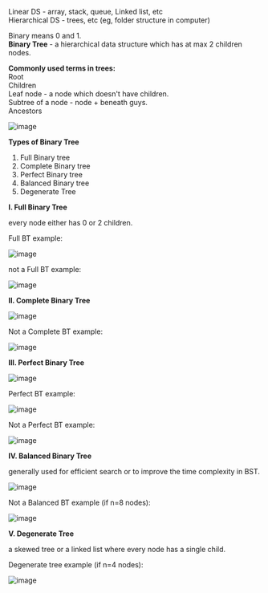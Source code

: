 Linear DS - array, stack, queue, Linked list, etc  
Hierarchical DS - trees, etc (eg, folder structure in computer)  
  
Binary means 0 and 1.  
**Binary Tree** - a hierarchical data structure which has at max 2 children nodes.

**Commonly used terms in trees:**  
Root   
Children  
Leaf node - a node which doesn't have children.  
Subtree of a node - node + beneath guys.  
Ancestors  
  
![image](https://github.com/user-attachments/assets/3f5b2835-6833-4f0e-b4c3-61630411f283)  

**Types of Binary Tree**   
1. Full Binary tree
2. Complete Binary tree
3. Perfect Binary tree
4. Balanced Binary tree
5. Degenerate Tree

**I. Full Binary Tree**  
  
every node either has 0 or 2 children.  
  
Full BT example:  
  
![image](https://github.com/user-attachments/assets/0b741865-a0e0-4894-8ed4-2f0b92fa61d1)  
  
not a Full BT example:  
   
![image](https://github.com/user-attachments/assets/a352248c-d8ac-4b29-8a09-a5b206373b3a)  

**II. Complete Binary Tree**  

![image](https://github.com/user-attachments/assets/33c93cb3-675b-4571-9bb7-7df03662d325)

Not a Complete BT example:  

![image](https://github.com/user-attachments/assets/a86cd45c-3934-4c3b-b9c4-14beb8708d4e)  

**III. Perfect Binary Tree**  

![image](https://github.com/user-attachments/assets/c22171e3-21be-4631-877e-686ce6c40dd9)  

Perfect BT example:    
  
![image](https://github.com/user-attachments/assets/72c8ea69-acd8-4d17-99b2-97291b824c74)

Not a Perfect BT example:   
  
![image](https://github.com/user-attachments/assets/7cb0237d-d977-461d-8e16-cb1f45f6fa8e)  

**IV. Balanced Binary Tree**  

generally used for efficient search or to improve the time complexity in BST.   

![image](https://github.com/user-attachments/assets/7be6bc2d-9d48-4c86-84d4-4ba8dfcb3025)  

Not a Balanced BT example (if n=8 nodes):  

![image](https://github.com/user-attachments/assets/21fe3a9a-4442-4ee7-a5e2-caf244312dd5)  

**V. Degenerate Tree**  

a skewed tree or a linked list where every node has a single child.  

Degenerate tree example (if n=4 nodes):  

![image](https://github.com/user-attachments/assets/acac2679-3b06-47d7-89ce-6c43298a4226)
  
   

  
  
  
  



  
  



